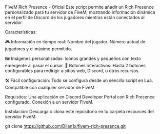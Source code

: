 FiveM Rich Presence - Oficial
Este script permite añadir un Rich Presence personalizado para tu servidor de FiveM, mostrando información dinámica en el perfil de Discord de los jugadores mientras están conectados al servidor.

Características:

🎮 Información en tiempo real:
Nombre del jugador.
Número actual de jugadores y el máximo permitido.

🖼️ Imágenes personalizadas:
Iconos grandes y pequeños con texto emergente al pasar el cursor.
🔗 Botones interactivos:
Hasta 2 botones configurables para redirigir a sitios web, Discord, u otros recursos.

🛠️ Fácil configuración:
Todo se configura desde un sencillo script en Lua.
Compatible con cualquier servidor de FiveM.

Requisitos:
Una aplicación en Discord Developer Portal con Rich Presence configurado.
Conexión a un servidor FiveM.

Instalación:
Descarga o clona este repositorio en tu carpeta resources del servidor FiveM:

git clone https://github.com/Dilan1x/fivem-rich-presence.git
